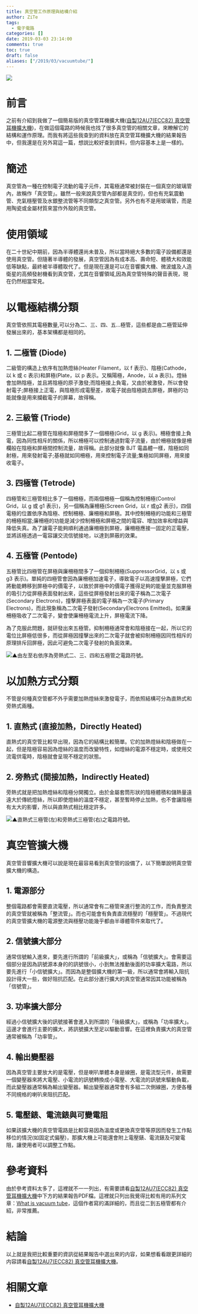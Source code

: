 ```yaml
---
title: 真空管工作原理與結構介紹
author: ZiTe
tags:
  - 電子電路
categories: []
date: 2019-03-03 23:14:00
comments: true
toc: true
draft: false
aliases: ["/2019/03/vacuumtube/"]
---
```

![](https://1.bp.blogspot.com/-iB0ociK8_LY/XpnI0QMSUJI/AAAAAAAACE8/PPnFzlFjoEQyrNI15MU9EraVOseQCuJLwCPcBGAsYHg/s640/ZPH_0058.JPG)


# 前言
之前有介紹到我做了一個簡易版的真空管耳機擴大機([自製12AU7(ECC82) 真空管耳機擴大機](/posts/12au7-vtha/))，在做這個電路的時候我也找了很多真空管的相關文章，來瞭解它的結構和運作原理。而我有將這些我查到的資料放在真空管耳機擴大機的結果報告中，但我還是在另外寫這一篇，想説比較好查到資料，但内容基本上是一樣的。

<!--more-->

# 簡述
真空管為一種在控制電子流動的電子元件，其電極通常被封裝在一個真空的玻璃管內，故稱作「真空管」。雖然一般來說真空管內部都是真空的，但也有充氣震動管、充氣穩壓管及水銀整流管等不同類型之真空管。另外也有不是用玻璃管，而是用陶瓷或金屬材質來當作外殼的真空管。


# 使用領域
在二十世紀中期前，因為半導體還尚未普及，所以當時絕大多數的電子設備都還是使用真空管。但隨著半導體的發展，真空管因為有成本高、壽命短、體積大和效能低等缺點，最終被半導體取代了。但是現在還是可以在音響擴大機、微波爐及人造衛星的高頻發射機看到真空管，尤其在音響領域,因為真空管特殊的聲音表現，現在仍然相當常見。


# 以電極結構分類
真空管依照其電極數量,可以分為二、三、四、五...極管，這些都是由二極管延伸發展出來的，基本架構都是相同的。

## 1\. 二極管 (Diode)
二級管的構造上依序有加熱燈絲(Heater Filament，以 f 表示)、陰極(Cathode，以 k 或 c 表示)和屏極(Plate，以 p 表示。又稱陽極，Anode，以 a 表示)。燈絲會加熱陰極，並且將陰極的原子激發;而陰極接上負電，又由於被激發，所以會發射電子;屏極接上正電，與陰極形成電壓差，故電子就由陰極跳去屏極，屏極的功能就像是用來攔截電子的屏幕，故得稱。

## 2\. 三級管 (Triode)
三極管比起二極管在陰極和屏極間多了一個柵極(Grid，以 g 表示)。柵極會接上負電，因為同性相斥的關係，所以柵極可以控制通過對電子流量，由於柵極就像是柵欄般在陰極和屏極間控制流量，故得稱。此部分就像 BJT 電晶體一樣，陰極如同射極，用來發射電子;基極就如同柵極，用來控制電子流量;集極如同屏極，用來接收電子。

## 3\. 四極管 (Tetrode)
四極管和三極管相比多了一個柵極，而兩個柵極一個稱為控制柵極(Control Grid，以 g 或 g1 表示)，另一個稱為廉柵極(Screen Grid，以 r 或g2 表示)，四個電極的位置依序為陰極、控制柵極、廉柵極和屏極。其中控制柵極的功能和三極管的柵極相當;廉柵極的功能是減少控制柵極和屏極之間的電容、增加效率和增益與降低失真。為了讓電子能夠順利通過廉柵極到屏極，廉柵極應接一固定的正電壓，並將該極透過一電容讓交流信號接地，以達到屏蔽的效果。

## 4\. 五極管 (Pentode)
五極管比四極管在屏極與廉柵極間多了一個抑制柵極(SuppressorGrid，以 s 或 g3 表示)。單純的四極管會因為廉柵極加速電子，導致電子以高速撞擊屏極，它們將動能轉移到屏極中的價電子，以致於屏極中的價電子獲得足夠的能量並克服屏極的吸引力從屏極表面發射出來，這些從屏極發射出來的電子稱為二次電子(Secondary Electrons)，撞擊屏極表面的電子稱為一次電子(Primary Electrons)，而此現象稱為二次電子發射(SecondaryElectrons Emitted)。如果廉柵極吸收了二次電子，變會使廉柵極電流上升，屏極電流下降。

為了克服此問題，就研發出來五極管。抑制柵極通常會和陰極接在一起，所以它的電位比屏極低很多，而從屏極因撞擊出來的二次電子就會被抑制柵極因同性相斥的原理排斥回屏極，因此可避免二次電子發射的負面效果。

![▲由左至右依序為旁熱式二、三、四和五極管之電路符號。](https://1.bp.blogspot.com/-QzOdHf3ONqY/XpnI0cCZoQI/AAAAAAAACE8/H5Pe03YNE5UM9RbqdMKOlrACTGpYzvi1QCPcBGAsYHg/s1600/%25E7%259C%259F%25E7%25A9%25BA%25E7%25AE%25A1-2-01.png)

# 以加熱方式分類
不管是何種真空管都不外乎需要加熱燈絲來激發電子，而依照結構可分為直熱式和旁熱式兩種。

## 1\. 直熱式 (直接加熱，Directly Heated)
直熱式的真空管比較早出現，因為它的結構比較簡單。它的加熱燈絲和陰極做在一起，但是陰極容易因為燈絲的溫度而改變特性，如燈絲的電源不穩定時，或使用交流電供電時，陰極就會呈現不穩定的狀態。

## 2\. 旁熱式 (間接加熱，Indirectly Heated)
旁熱式就是把加熱燈絲和陰極分開獨立。由於金屬套筒形狀的陰極體積和儲熱量遠遠大於傳統燈絲，所以即使燈絲的溫度不穩定，甚至暫時停止加熱，也不會讓陰極有太大的影響，所以與直熱式相比穩定許多。


![▲直熱式三極管(左)和旁熱式三極管(右)之電路符號。](https://1.bp.blogspot.com/-E0GnjRB_MX0/XpnI0SesgNI/AAAAAAAACE8/b6X2Gt3p7QAD0peT4q7jDwswLYZyK4mTQCPcBGAsYHg/s1600/%25E7%259C%259F%25E7%25A9%25BA%25E7%25AE%25A1-2-02.png)


# 真空管擴大機
真空管音響擴大機可以說是現在最容易看到真空管的設備了，以下簡單說明真空管擴大機的構造。

## 1\. 電源部分
整個電路都會需要直流電壓，所以通常會有二極管來進行整流的工作，而負責整流的真空管就被稱為「整流管」。而也可能會有負責直流穩壓的「穩壓管」。不過現代的真空管擴大機的電源整流與穩壓功能幾乎都由半導體零件來取代了。

## 2\. 信號擴大部分
通常信號輸入進來，要先進行所謂的「前級擴大」，或稱為「信號擴大」。會需要這個部分是因為訊號源本身的的訊號很小，小到無法推動後面的功率擴大電路，所以要先進行「小信號擴大」。而因為是整個擴大機的第一級，所以通常會將輸入阻抗設計得大一些，做好阻抗匹配。在此部分進行擴大的真空管通常因其功能被稱為「信號管」。

## 3\. 功率擴大部分
經過小信號擴大後的訊號接著會進入到所謂的「後級擴大」，或稱為「功率擴大」。這邊才會進行主要的擴大，將訊號擴大至足以驅動音響。在這裡負責擴大的真空管通常被稱為「功率管」。

## 4\. 輸出變壓器
因為真空管主要放大的是電壓，但是喇叭單體本身是線圈，是電流型元件，故需要一個變壓器來將大電壓、小電流的訊號轉換成小電壓、大電流的訊號來驅動負載，而此變壓器通常稱為輸出變壓器。輸出變壓器通常會有多組二次側線圈，方便各種不同規格的喇叭來阻抗匹配。

## 5\. 電壓錶、電流錶與可變電阻
如果該擴大機的真空管電路是比較容易因為溫度或更換真空管等原因而發生工作點移位的情況(如固定式偏壓)，那擴大機上可能還會附上電壓錶、電流錶及可變電阻，讓使用者可以調整工作點。


# 參考資料
由於參考資料太多了，這裡就不一一列出，有需要請看[自製12AU7(ECC82) 真空管耳機擴大機](/posts/12au7-vtha/)中下方的結果報告PDF檔。這裡就只列出我覺得比較有用的系列文章：[What is vacuum tube](https://www.physics-and-radio-electronics.com/electronic-devices-and-circuits/vacuum-tubes/whatisvacuumtube.html)，這個作者寫的滿詳細的，而且從二到五極管都有介紹，非常推薦。


# 結論
以上就是我把比較重要的資訊從結果報告中選出來的内容，如果想看看跟更詳細的内容請看[自製12AU7(ECC82) 真空管耳機擴大機](/posts/12au7-vtha/)。

# 相關文章

* [自製12AU7(ECC82) 真空管耳機擴大機](/posts/12au7-vtha/)
